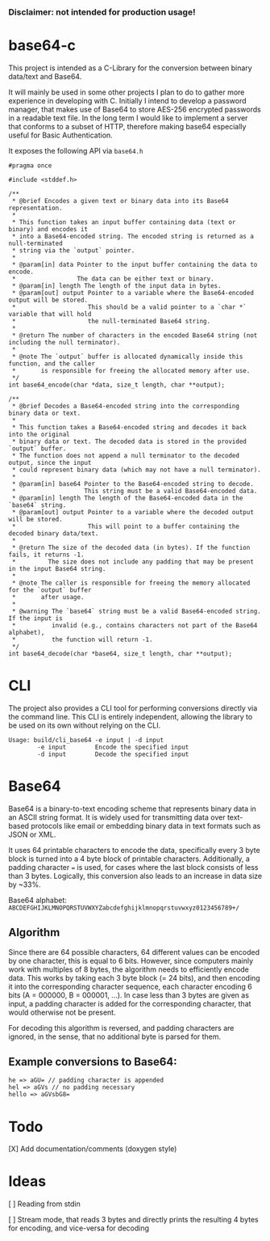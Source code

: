 ### Disclaimer: not intended for production usage!
# base64-c
This project is intended as a C-Library for the conversion between binary data/text and Base64.

It will mainly be used in some other projects I plan to do to gather more experience in developing with C. Initially I intend to develop a password manager, that makes use of Base64 to store AES-256 encrypted passwords in a readable text file. In the long term I would like to implement a server that conforms to a subset of HTTP, therefore making base64 especially useful for Basic Authentication.

It exposes the following API via `base64.h`

```
#pragma once

#include <stddef.h>

/**
 * @brief Encodes a given text or binary data into its Base64 representation.
 *
 * This function takes an input buffer containing data (text or binary) and encodes it
 * into a Base64-encoded string. The encoded string is returned as a null-terminated
 * string via the `output` pointer.
 *
 * @param[in] data Pointer to the input buffer containing the data to encode.
 *                 The data can be either text or binary.
 * @param[in] length The length of the input data in bytes.
 * @param[out] output Pointer to a variable where the Base64-encoded output will be stored.
 *                    This should be a valid pointer to a `char *` variable that will hold
 *                    the null-terminated Base64 string.
 *
 * @return The number of characters in the encoded Base64 string (not including the null terminator).
 *
 * @note The `output` buffer is allocated dynamically inside this function, and the caller
 *       is responsible for freeing the allocated memory after use.
 */
int base64_encode(char *data, size_t length, char **output);

/**
 * @brief Decodes a Base64-encoded string into the corresponding binary data or text.
 * 
 * This function takes a Base64-encoded string and decodes it back into the original 
 * binary data or text. The decoded data is stored in the provided `output` buffer. 
 * The function does not append a null terminator to the decoded output, since the input
 * could represent binary data (which may not have a null terminator).
 * 
 * @param[in] base64 Pointer to the Base64-encoded string to decode. 
 *                   This string must be a valid Base64-encoded data.
 * @param[in] length The length of the Base64-encoded data in the `base64` string.
 * @param[out] output Pointer to a variable where the decoded output will be stored. 
 *                    This will point to a buffer containing the decoded binary data/text.
 * 
 * @return The size of the decoded data (in bytes). If the function fails, it returns -1.
 *         The size does not include any padding that may be present in the input Base64 string.
 * 
 * @note The caller is responsible for freeing the memory allocated for the `output` buffer 
 *       after usage.
 * 
 * @warning The `base64` string must be a valid Base64-encoded string. If the input is 
 *          invalid (e.g., contains characters not part of the Base64 alphabet), 
 *          the function will return -1.
 */
int base64_decode(char *base64, size_t length, char **output);
```

# CLI
The project also provides a CLI tool for performing conversions directly via the command line. This CLI is entirely independent, allowing the library to be used on its own without relying on the CLI.

```
Usage: build/cli_base64 -e input | -d input
        -e input        Encode the specified input
        -d input        Decode the specified input
```

# Base64
Base64 is a binary-to-text encoding scheme that represents binary data in an ASCII string format. It is widely used for transmitting data over text-based protocols like email or embedding binary data in text formats such as JSON or XML.

It uses 64 printable characters to encode the data, specifically every 3 byte block is turned into a 4 byte block of printable characters. Additionally, a padding character `=` is used, for cases where the last block consists of less than 3 bytes. Logically, this conversion also leads to an increase in data size by ~33%.

Base64 alphabet:
`ABCDEFGHIJKLMNOPQRSTUVWXYZabcdefghijklmnopqrstuvwxyz0123456789+/`

## Algorithm
Since there are 64 possible characters, 64 different values can be encoded by one character, this is equal to 6 bits. However, since computers mainly work with multiples of 8 bytes, the algorithm needs to efficiently encode data. This works by taking each 3 byte block (= 24 bits), and then encoding it into the corresponding character sequence, each character encoding 6 bits (A = 000000, B = 000001, ...). In case less than 3 bytes are given as input, a padding character is added for the corresponding character, that would otherwise not be present.

For decoding this algorithm is reversed, and padding characters are ignored, in the sense, that no additional byte is parsed for them.

## Example conversions to Base64:
```
he => aGU= // padding character is appended
hel => aGVs // no padding necessary
hello => aGVsbG8=
```


# Todo
[X] Add documentation/comments (doxygen style)


# Ideas
[ ] Reading from stdin

[ ] Stream mode, that reads 3 bytes and directly prints the resulting 4 bytes for encoding, and vice-versa for decoding